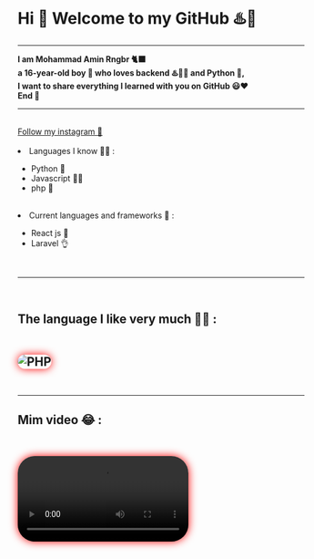 <html>
<h1> Hi 👋 Welcome to my GitHub ♨️🕺 </h1>
<hr>
<b>
I am Mohammad Amin Rngbr 🐈‍⬛
<br>
a 16-year-old boy 👦 who loves backend ♨️👨‍💻 and Python 🐍, 
<br>
I want to share everything I learned with you on GitHub 😃❤
<br>
End 🌹
</b>
<hr>
<br>
<a href="https://instagram.com/xdeveloper2022">Follow my instagram 🤍</a>
<br>
<br>
<li>Languages ​​I know 👨‍💻 :</li>
<ul>
<li>Python 🐍</li>
<li>Javascript 👨‍🔧</li>
<li>php 🐘</li>
</ul>
<br>
<li>Current languages ​​and frameworks 🦄 :</li>
<ul>
<li>React js 🤯</li>
<li>Laravel 👌</li>
</ul>
<br>
<hr>
<br>
<h2> The language I like very much 🤩😍 :
<br>
<br>
<br>
<img style="border-radius:30px; box-shadow:red 0px 0px 15px 0px;" alt="PHP" src="https://static.radib.com/uploadcenter/upload/838354558php-programming-language.jpg"></img>
<br>
<br>
<hr>
<h2> Mim video 😂 : </h2>
<br>
<br>
<video controls style="border-radius:30px; box-shadow:red 0px 0px 15px 0px" src="https://hajifirouz8.asset.aparat.com/aparat-video/7983bf530b869f32a2e811bce2e6d84841832051-480p.mp4?wmsAuthSign=eyJhbGciOiJIUzI1NiIsInR5cCI6IkpXVCJ9.eyJ0b2tlbiI6IjhjNjAzNTlhN2IxMDdlODU0NDNjZTZmYjhhZTQwZTE4IiwiZXhwIjoxNjcxNDg3NTkzLCJpc3MiOiJTYWJhIElkZWEgR1NJRyJ9.oG4YPz2fnmJBqRnycMep6I_c1TCrlu7pAj6mONONno0"></video>
<br>
<br>
</html>

